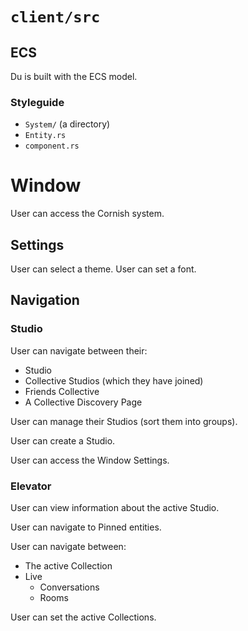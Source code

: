# `client/src`
## ECS
Du is built with the ECS model.

### Styleguide
- `System/` (a directory)
- `Entity.rs`
- `component.rs`

# Window
User can access the Cornish system.

## Settings
User can select a theme.
User can set a font.

## Navigation
### Studio
User can navigate between their:
- Studio
- Collective Studios (which they have joined)
- Friends Collective
- A Collective Discovery Page

User can manage their Studios (sort them into groups).

User can create a Studio.

User can access the Window Settings.
 
### Elevator
User can view information about the active Studio.

User can navigate to Pinned entities.

User can navigate between:
- The active Collection
- Live
    + Conversations
    + Rooms

User can set the active Collections.



